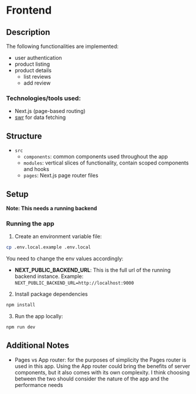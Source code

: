 # Frontend

## Description

The following functionalities are implemented:

- user authentication
- product listing
- product details
  - list reviews
  - add review

### Technologies/tools used:

- Next.js (page-based routing)
- [swr](https://github.com/vercel/swr) for data fetching

## Structure

- `src`
  - `components`: common components used throughout the app
  - `modules`: vertical slices of functionality, contain scoped components and
    hooks
  - `pages`: Next.js page router files

## Setup

**Note: This needs a running backend**

### Running the app

1. Create an environment variable file:

```sh
cp .env.local.example .env.local
```

You need to change the env values accordingly:

- **NEXT_PUBLIC_BACKEND_URL**: This is the full url of the running backend
  instance. Example: `NEXT_PUBLIC_BACKEND_URL=http://localhost:9000`

2. Install package dependencies

```sh
npm install
```

3. Run the app locally:

```sh
npm run dev
```

## Additional Notes

- Pages vs App router: for the purposes of simplicity the Pages router is used
  in this app. Using the App router could bring the benefits of server
  components, but it also comes with its own complexity. I think choosing
  between the two should consider the nature of the app and the performance
  needs
